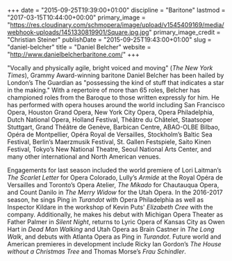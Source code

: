 +++
date = "2015-09-25T19:39:00+01:00"
discipline = "Baritone"
lastmod = "2017-03-15T10:44:00+00:00"
primary_image = "https://res.cloudinary.com/schmopera/image/upload/v1545409169/media/webhook-uploads/1451330819901/Square.jpg.jpg"
primary_image_credit = "Christian Steiner"
publishDate = "2015-09-25T19:43:00+01:00"
slug = "daniel-belcher"
title = "Daniel Belcher"
website = "http://www.danielbelcherbaritone.com/"
+++

"Vocally and physically agile, bright voiced and moving" (*The New York Times*), Grammy Award-winning baritone Daniel Belcher has been hailed by London’s The Guardian as "possessing the kind of stuff that indicates a star in the making." With a repertoire of more than 65 roles, Belcher has championed roles from the Baroque to those written expressly for him. He has performed with opera houses around the world including San Francisco Opera, Houston Grand Opera, New York City Opera, Opera Philadelphia, Dutch National Opera, Holland Festival, Théâtre du Châtelet, Staatsoper Stuttgart, Grand Théâtre de Genève, Barbican Centre, ABAO-OLBE Bilbao, Opéra de Montpellier, Opéra Royal de Versailles, Stockholm’s Baltic Sea Festival, Berlin’s Maerzmusik Festival, St. Gallen Festspiele, Saito Kinen Festival, Tokyo’s New National Theatre, Seoul National Arts Center, and many other international and North American venues.
 
Engagements for last season included the world premiere of Lori Laitman’s *The Scarlet Letter* for Opera Colorado, Lully’s *Armide* at the Royal Opéra de Versailles and Toronto’s Opera Atelier, *The Mikado* for Chautauqua Opera, and Count Danilo in *The Merry Widow* for the Utah Opera. In the 2016-2017 season, he sings Ping in *Turandot* with Opera Philadelphia as well as Inspector Kildare in the workshop of Kevin Puts' *Elizabeth Cree* with the company. Additionally, he makes his debut with Michigan Opera Theater as Father Palmer in *Silent Night*, returns to Lyric Opera of Kansas City as Owen Hart in *Dead Man Walking* and Utah Opera as Brain Castner in *The Long Walk*, and debuts with Atlanta Opera as Ping in *Turandot*. Future world and American premieres in development include Ricky Ian Gordon’s *The House without a Christmas Tree* and Thomas Morse’s *Frau Schindler*.
